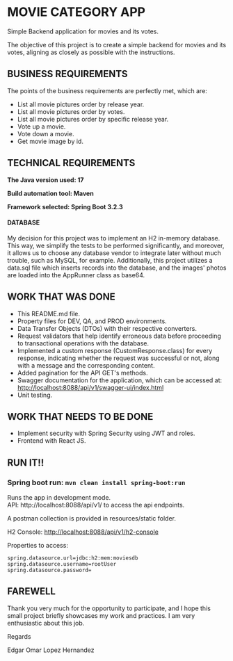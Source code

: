 # MOVIE CATEGORY APP
Simple Backend application for movies and its votes.

The objective of this project is to create a simple backend for movies and its votes, aligning as closely as possible with the instructions.

## BUSINESS REQUIREMENTS
The points of the business requirements are perfectly met, which are:

- List all movie pictures order by release year.
- List all movie pictures order by votes.
- List all movie pictures order by specific release year.
- Vote up a movie.
- Vote down a movie.
- Get movie image by id.

## TECHNICAL REQUIREMENTS
**The Java version used: 17**

**Build automation tool: Maven**

**Framework selected: Spring Boot 3.2.3**

#### DATABASE

My decision for this project was to implement an H2 in-memory database. This way, we simplify the tests to be performed significantly, and moreover, it allows us to choose any database vendor to integrate later without much trouble, such as MySQL, for example. Additionally, this project utilizes a data.sql file which inserts records into the database, and the images' photos are loaded into the AppRunner class as base64.

## WORK THAT WAS DONE

- This README.md file.
- Property files for DEV, QA, and PROD environments.
- Data Transfer Objects (DTOs) with their respective converters.
- Request validators that help identify erroneous data before proceeding to transactional operations with the database.
- Implemented a custom response (CustomResponse.class) for every response, indicating whether the request was successful or not, along with a message and the corresponding content.
- Added pagination for the API GET's methods.
- Swagger documentation for the application, which can be accessed at: [http://localhost:8088/api/v1/swagger-ui/index.html](http://localhost:8088/api/v1/swagger-ui/index.html)
- Unit testing.

## WORK THAT NEEDS TO BE DONE

- Implement security with Spring Security using JWT and roles.
- Frontend with React JS.

## RUN IT!!

### Spring boot run: `mvn clean install spring-boot:run`
Runs the app in development mode.<br />
API: http://localhost:8088/api/v1/ to access the api endpoints.

A postman collection is provided in resources/static folder.

H2 Console: [http://localhost:8088/api/v1/h2-console](http://localhost:8088/api/v1/h2-console)

Properties to access:
```
spring.datasource.url=jdbc:h2:mem:moviesdb
spring.datasource.username=rootUser
spring.datasource.password=
```

## FAREWELL
Thank you very much for the opportunity to participate, and I hope this small project briefly showcases my work and practices. I am very enthusiastic about this job.

Regards

Edgar Omar Lopez Hernandez

